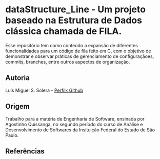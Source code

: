 # dataStructure_Line - Um projeto baseado na Estrutura de Dados clássica chamada de FILA.
Esse repositório tem como conteúdo a expansão de diferentes funcionalidades para um código de fila feito em C, com o objetivo de demonstrar e observar práticas de gerenciamento de configuraçãoes, commits, branches, entre outros aspectos de organização.

## Autoria
Luis Miguel S. Solera - [Perfilk Github](https://github.com/LMSolera)

## Origem
Trabalho para a matéria de Engenharia de Software, ensinada por Agostinho Quissanga, no segundo período do curso de Análise e Desenvolvimento de Softwares da Insituição Federal do Estado de São Paulo. 

## Referências
